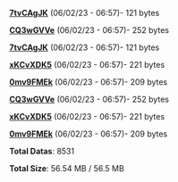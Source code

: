 [**7tvCAgJK**](/data/7tvCAgJK.txt) (06/02/23 - 06:57)- 121 bytes

[**CQ3wGVVe**](/data/CQ3wGVVe.txt) (06/02/23 - 06:57)- 252 bytes

[**7tvCAgJK**](/data/7tvCAgJK.txt) (06/02/23 - 06:57)- 121 bytes

[**xKCvXDK5**](/data/xKCvXDK5.txt) (06/02/23 - 06:57)- 221 bytes

[**0mv9FMEk**](/data/0mv9FMEk.txt) (06/02/23 - 06:57)- 209 bytes

[**CQ3wGVVe**](/data/CQ3wGVVe.txt) (06/02/23 - 06:57)- 252 bytes

[**xKCvXDK5**](/data/xKCvXDK5.txt) (06/02/23 - 06:57)- 221 bytes

[**0mv9FMEk**](/data/0mv9FMEk.txt) (06/02/23 - 06:57)- 209 bytes

**Total Datas**: 8531

**Total Size**: 56.54 MB / 56.5 MB